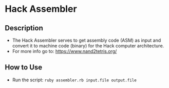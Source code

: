 # Hack Assembler

## Description
- The Hack Assembler serves to get assembly code (ASM) as input and convert it to machine code (binary) for the Hack computer architecture.
- For more info go to: https://www.nand2tetris.org/

## How to Use
- Run the script: `ruby assembler.rb input.file output.file`
